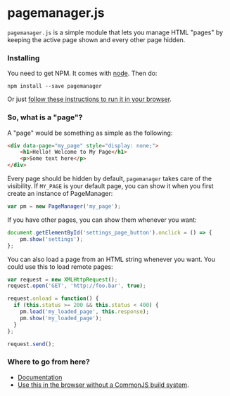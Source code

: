 # pagemanager.js

`pagemanager.js` is a simple module that lets you manage HTML "pages" by keeping the active page shown and every other page hidden.

### Installing

You need to get NPM. It comes with [node](https://nodejs.org/en/download/). Then do:

```
npm install --save pagemanager
```

Or just [follow these instructions to run it in your browser](https://mediocre-webapp-tools.github.io/pagemanager/1.0.0/tutorial-Converting-to-browser-script.html).

### So, what is a "page"?

A "page" would be something as simple as the following:

```html
<div data-page="my_page" style="display: none;">
	<h1>Hello! Welcome to My Page</h1>
	<p>Some text here</p>
</div>
```

Every page should be hidden by default, `pagemanager` takes care of the visibility. If `MY_PAGE` is your default page, you can show it when you first create an instance of PageManager:

```javascript
var pm = new PageManager('my_page');
```

If you have other pages, you can show them whenever you want:

```javascript
document.getElementById('settings_page_button').onclick = () => {
	pm.show('settings');
};
```

You can also load a page from an HTML string whenever you want. You could use this to load remote pages:

```javascript
var request = new XMLHttpRequest();
request.open('GET', 'http://foo.bar', true);

request.onload = function() {
  if (this.status >= 200 && this.status < 400) {
    pm.load('my_loaded_page', this.response);
    pm.show('my_loaded_page');
  }
};

request.send();
```

### Where to go from here?

* [Documentation](https://mediocre-webapp-tools.github.io/pagemanager/1.0.0/)
* [Use this in the browser without a CommonJS build system](https://mediocre-webapp-tools.github.io/pagemanager/1.0.0/tutorial-Converting-to-browser-script.html).